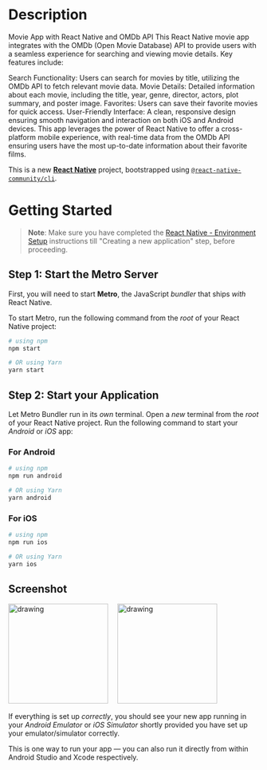 # Description


Movie App with React Native and OMDb API
This React Native movie app integrates with the OMDb (Open Movie Database) API to provide users with a seamless experience for searching and viewing movie details. Key features include:

Search Functionality: Users can search for movies by title, utilizing the OMDb API to fetch relevant movie data.
Movie Details: Detailed information about each movie, including the title, year, genre, director, actors, plot summary, and poster image.
Favorites: Users can save their favorite movies for quick access.
User-Friendly Interface: A clean, responsive design ensuring smooth navigation and interaction on both iOS and Android devices.
This app leverages the power of React Native to offer a cross-platform mobile experience, with real-time data from the OMDb API ensuring users have the most up-to-date information about their favorite films.

This is a new [**React Native**](https://reactnative.dev) project, bootstrapped using [`@react-native-community/cli`](https://github.com/react-native-community/cli).

# Getting Started

> **Note**: Make sure you have completed the [React Native - Environment Setup](https://reactnative.dev/docs/environment-setup) instructions till "Creating a new application" step, before proceeding.

## Step 1: Start the Metro Server

First, you will need to start **Metro**, the JavaScript _bundler_ that ships _with_ React Native.

To start Metro, run the following command from the _root_ of your React Native project:

```bash
# using npm
npm start

# OR using Yarn
yarn start
```

## Step 2: Start your Application

Let Metro Bundler run in its _own_ terminal. Open a _new_ terminal from the _root_ of your React Native project. Run the following command to start your _Android_ or _iOS_ app:

### For Android

```bash
# using npm
npm run android

# OR using Yarn
yarn android
```

### For iOS

```bash
# using npm
npm run ios

# OR using Yarn
yarn ios
```


## Screenshot
<img src="https://github.com/kchaou-fakhri/movieApp/assets/69482318/ae407f43-7cc2-4102-909e-a3bfa023291f" alt="drawing" style="width:200px; margin-right:15px;"/>

<img src="https://github.com/kchaou-fakhri/movieApp/assets/69482318/6e8b0c72-82a3-4dc5-a95e-5d16f39d59c3" alt="drawing" style="width:200px;"/>


If everything is set up _correctly_, you should see your new app running in your _Android Emulator_ or _iOS Simulator_ shortly provided you have set up your emulator/simulator correctly.

This is one way to run your app — you can also run it directly from within Android Studio and Xcode respectively.
